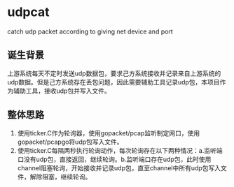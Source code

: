 # udpcat
catch udp packet according to giving net device and port

## 诞生背景
上游系统每天不定时发送udp数据包，要求己方系统接收并记录来自上游系统的udp数据。但是己方系统存在丢包问题，因此需要辅助工具记录udp包，本项目作为辅助工具，接收udp包并写入文件。

## 整体思路
1. 使用ticker.C作为轮询器，使用gopacket/pcap监听制定网口，使用gopacket/pcapgo将udp包写入文件。
2. 使用ticker.C每隔两秒执行轮询动作，每次轮询存在以下两种情况：a.监听端口没有udp包，直接返回，继续轮询。b.监听端口存在udp包，此时使用channel阻塞轮询，开始接收并记录udp包，直至channel中所有udp包写入文件，解除阻塞，继续轮询。



